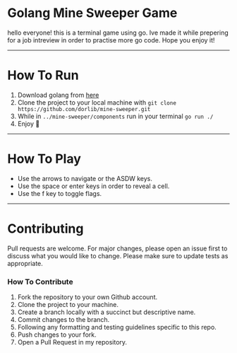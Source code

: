 # Golang Mine Sweeper Game


hello everyone! this is a terminal game using go. 
Ive made it while prepering for a job intreview in order to practise more go code.
Hope you enjoy it!

---

# How To Run

1. Download golang from [here](https://go.dev/)
2. Clone the project to your local machine with `git clone https://github.com/dorlib/mine-sweeper.git`
3. While in `../mine-sweeper/components` run in your terminal `go run ./`
4. Enjoy 🙂

---

# How To Play

- Use the arrows to navigate or the ASDW keys.
- Use the space or enter keys in order to reveal a cell.
- Use the f key to toggle flags.

---
# Contributing

Pull requests are welcome. For major changes, please open an issue first to discuss what you would like to change. Please make sure to update tests as appropriate.

### How To Contribute

1. Fork the repository to your own Github account.
2. Clone the project to your machine.
3. Create a branch locally with a succinct but descriptive name.
4. Commit changes to the branch.
5. Following any formatting and testing guidelines specific to this repo.
6. Push changes to your fork.
7. Open a Pull Request in my repository.





